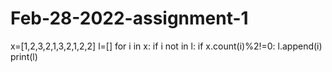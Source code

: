 # Feb-28-2022-assignment-1
x=[1,2,3,2,1,3,2,1,2,2]
l=[]
for i in x:
    if i not in l:
        if x.count(i)%2!=0:
            l.append(i)
print(l)
